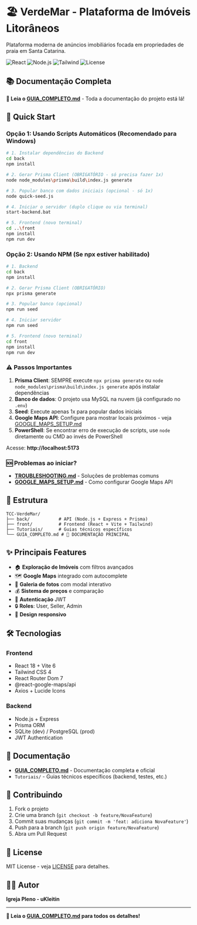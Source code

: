 # 🏖️ VerdeMar - Plataforma de Imóveis Litorâneos

Plataforma moderna de anúncios imobiliários focada em propriedades de praia em Santa Catarina.

![React](https://img.shields.io/badge/React-18-blue)
![Node.js](https://img.shields.io/badge/Node.js-18+-green)
![Tailwind](https://img.shields.io/badge/Tailwind-4.0-cyan)
![License](https://img.shields.io/badge/license-MIT-green)

## 📚 Documentação Completa

**🎯 Leia o [GUIA_COMPLETO.md](./GUIA_COMPLETO.md)** - Toda a documentação do projeto está lá!

## 🚀 Quick Start

### Opção 1: Usando Scripts Automáticos (Recomendado para Windows)

```bash
# 1. Instalar dependências do Backend
cd back
npm install

# 2. Gerar Prisma Client (OBRIGATÓRIO - só precisa fazer 1x)
node node_modules\prisma\build\index.js generate

# 3. Popular banco com dados iniciais (opcional - só 1x)
node quick-seed.js

# 4. Iniciar o servidor (duplo clique ou via terminal)
start-backend.bat

# 5. Frontend (novo terminal)
cd ..\front
npm install
npm run dev
```

### Opção 2: Usando NPM (Se npx estiver habilitado)

```bash
# 1. Backend
cd back
npm install

# 2. Gerar Prisma Client (OBRIGATÓRIO)
npx prisma generate

# 3. Popular banco (opcional)
npm run seed

# 4. Iniciar servidor
npm run seed

# 5. Frontend (novo terminal)
cd front
npm install
npm run dev
```

### ⚠️ Passos Importantes

1. **Prisma Client**: SEMPRE execute `npx prisma generate` ou `node node_modules\prisma\build\index.js generate` após instalar dependências
2. **Banco de dados**: O projeto usa MySQL na nuvem (já configurado no `.env`)
3. **Seed**: Execute apenas 1x para popular dados iniciais
4. **Google Maps API**: Configure para mostrar locais próximos - veja [GOOGLE_MAPS_SETUP.md](./GOOGLE_MAPS_SETUP.md)
5. **PowerShell**: Se encontrar erro de execução de scripts, use `node` diretamente ou CMD ao invés de PowerShell

Acesse: **http://localhost:5173**

### 🆘 Problemas ao iniciar?
- **[TROUBLESHOOTING.md](./TROUBLESHOOTING.md)** - Soluções de problemas comuns
- **[GOOGLE_MAPS_SETUP.md](./GOOGLE_MAPS_SETUP.md)** - Como configurar Google Maps API

## 📂 Estrutura

```
TCC-VerdeMar/
├── back/           # API (Node.js + Express + Prisma)
├── front/          # Frontend (React + Vite + Tailwind)
├── Tutoriais/      # Guias técnicos específicos
└── GUIA_COMPLETO.md # 📘 DOCUMENTAÇÃO PRINCIPAL
```

## ✨ Principais Features

- 🏠 **Exploração de Imóveis** com filtros avançados
- 🗺️ **Google Maps** integrado com autocomplete
- 📸 **Galeria de fotos** com modal interativo
- 💰 **Sistema de preços** e comparação
- 👤 **Autenticação** JWT
- 🔒 **Roles**: User, Seller, Admin
- 📱 **Design responsivo**

## 🛠️ Tecnologias

### Frontend
- React 18 + Vite 6
- Tailwind CSS 4
- React Router Dom 7
- @react-google-maps/api
- Axios + Lucide Icons

### Backend
- Node.js + Express
- Prisma ORM
- SQLite (dev) / PostgreSQL (prod)
- JWT Authentication

## 📖 Documentação

- **[GUIA_COMPLETO.md](./GUIA_COMPLETO.md)** - Documentação completa e oficial
- `Tutoriais/` - Guias técnicos específicos (backend, testes, etc.)

## 🤝 Contribuindo

1. Fork o projeto
2. Crie uma branch (`git checkout -b feature/NovaFeature`)
3. Commit suas mudanças (`git commit -m 'feat: adiciona NovaFeature'`)
4. Push para a branch (`git push origin feature/NovaFeature`)
5. Abra um Pull Request

## 📝 License

MIT License - veja [LICENSE](LICENSE) para detalhes.

## 👨‍💻 Autor

**Igreja Pleno - uKleitin**

---

**📘 Leia o [GUIA_COMPLETO.md](./GUIA_COMPLETO.md) para todos os detalhes!**
